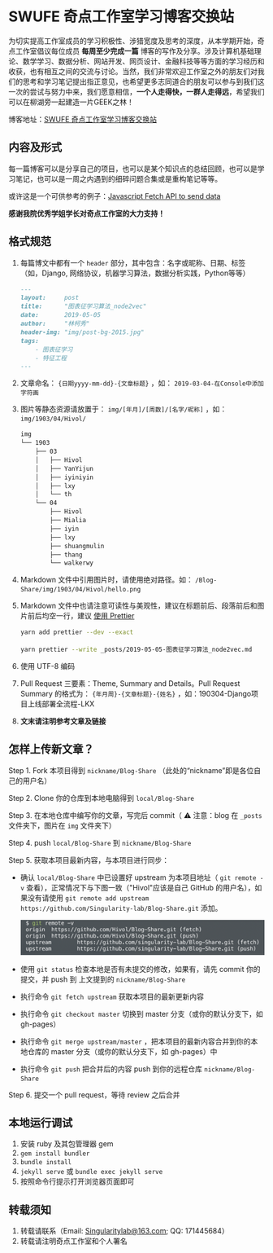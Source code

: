 # SWUFE 奇点工作室学习博客交换站

为切实提高工作室成员的学习积极性、涉猎宽度及思考的深度，从本学期开始，奇点工作室倡议每位成员 **每周至少完成一篇** 博客的写作及分享。涉及计算机基础理论、数学学习、数据分析、网站开发、网页设计、金融科技等等方面的学习经历和收获，也有相互之间的交流与讨论。当然，我们非常欢迎工作室之外的朋友们对我们的思考和学习笔记提出指正意见，也希望更多志同道合的朋友可以参与到我们这一次的尝试与努力中来，我们愿意相信，**一个人走得快，一群人走得远**，希望我们可以在柳湖旁一起建造一片GEEK之林！

博客地址：[SWUFE 奇点工作室学习博客交换站](https://singularity-lab.github.io/Blog-Share)

## 内容及形式

每一篇博客可以是分享自己的项目，也可以是某个知识点的总结回顾，也可以是学习笔记，也可以是一周之内遇到的细碎问题合集或是重构笔记等等。

或许这是一个可供参考的例子：[Javascript Fetch API to send data](https://medium.com/@whole9681/8c2b1dedaba)

**感谢我院优秀学姐学长对奇点工作室的大力支持！**

## 格式规范

1. 每篇博文中都有一个 `header` 部分，其中包含：名字或昵称、日期、标签（如，Django, 网络协议，机器学习算法，数据分析实践，Python等等）

   ```markdown
   ---
   layout:     post
   title:      "图表征学习算法_node2vec"
   date:       2019-05-05
   author:     "林柯秀"
   header-img: "img/post-bg-2015.jpg"
   tags:
       - 图表征学习
       - 特征工程
   ---
   ```

2. 文章命名： `{日期yyyy-mm-dd}-{文章标题}` ，如： `2019-03-04-在Console中添加字符画`

3. 图片等静态资源请放置于： `img/[年月]/[周数]/[名字/昵称]` ，如： `img/1903/04/Hivol/`

   ```bash
   img
   └── 1903
       ├── 03
       │   ├── Hivol
       │   ├── YanYijun
       │   ├── iyiniyin
       │   ├── lxy
       │   └── th
       └── 04
           ├── Hivol
           ├── Mialia
           ├── iyin
           ├── lxy
           ├── shuangmulin
           ├── thang
           └── walkerwy
   ```

4. Markdown 文件中引用图片时，请使用绝对路径。如： `/Blog-Share/img/1903/04/Hivol/hello.png`

5. Markdown 文件中也请注意可读性与美观性，建议在标题前后、段落前后和图片前后均空一行，建议 [使用 Prettier](https://prettier.io/)

   ```bash
   yarn add prettier --dev --exact
   
   yarn prettier --write _posts/2019-05-05-图表征学习算法_node2vec.md
   ```

6. 使用 UTF-8 编码

7. Pull Request 三要素：Theme, Summary and Details。Pull Request Summary 的格式为： `{年月周}-{文章标题}-{姓名}` ，如：190304-Django项目上线部署全流程-LKX

8. **文末请注明参考文章及链接**

## 怎样上传新文章？

Step 1. Fork 本项目得到 `nickname/Blog-Share` （此处的“nickname”即是各位自己的用户名）

Step 2. Clone 你的仓库到本地电脑得到 `local/Blog-Share`

Step 3. 在本地仓库中编写你的文章，写完后 commit（ ⚠️ 注意：blog 在 `_posts` 文件夹下，图片在 `img` 文件夹下）

Step 4. push `local/Blog-Share` 到 `nickname/Blog-Share`

Step 5. 获取本项目最新内容，与本项目进行同步：

- 确认 `local/Blog-Share` 中已设置好 upstream 为本项目地址（ `git remote -v`  查看），正常情况下与下图一致（"Hivol"应该是自己 GitHub 的用户名），如果没有请使用 `git remote add upstream https://github.com/Singularity-lab/Blog-Share.git` 添加。

  ![readme-img1](img/readme-img1.png)

- 使用 `git status`  检查本地是否有未提交的修改，如果有，请先 commit 你的提交，并 push 到 上文提到的 `nickname/Blog-Share` 

- 执行命令 `git fetch upstream`  获取本项目的最新更新内容

- 执行命令 `git checkout master` 切换到 master 分支（或你的默认分支下，如 gh-pages）

- 执行命令 `git merge upstream/master` ，把本项目的最新内容合并到你的本地仓库的 master 分支（或你的默认分支下，如 gh-pages）中

- 执行命令 `git push` 把合并后的内容 push 到你的远程仓库  `nickname/Blog-Share` 

Step 6. 提交一个 pull request，等待 review 之后合并

## 本地运行调试

1. 安装 ruby 及其包管理器 gem
2. `gem install bundler`
3. `bundle install`
4. `jekyll serve` 或 `bundle exec jekyll serve`
5. 按照命令行提示打开浏览器页面即可

## 转载须知

1. 转载请联系（Email: Singularitylab@163.com; QQ: 171445684）
2. 转载请注明奇点工作室和个人署名
